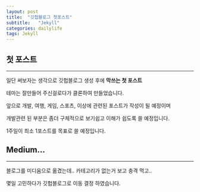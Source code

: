 ```yaml
---
layout: post
title:  "깃헙블로그 첫포스트"
subtitle:   "Jekyll"
categories: dailylife
tags: Jekyll
---
```



## 첫 포스트

---

일단 써보자는 생각으로 깃헙블로그 생성 후에 **막쓰는 첫 포스트**

테마는 잘만들어 주신걸로다가 클론하여 만들었습니다.

앞으로 개발, 여행, 게임, 스포츠, 이상에 관련된 포스트가 작성이 될 예정이며

개발관련 된 부분은 좀더 구체적으로 보기쉽고 이해가 쉽도록 쓸 예정입니다.

1주일이 최소 1포스트를 목표로 쓸 예정입니다.

## Medium...

---

블로그를 미디움으로 옮겼는데.. 카테고리가 없는거 보고 충격 먹고..

몇일 고민하다가 깃헙블로그로 이동 결정 하였습니다.
